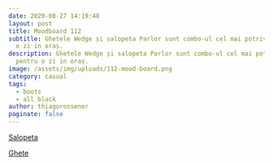 ```yaml
---
date: 2020-08-27 14:19:48
layout: post
title: Moodboard 112
subtitle: Ghetele Wedge și salopeta Parlor sunt combo-ul cel mai potrivit pentru
  o zi in oraș.
description: Ghetele Wedge și salopeta Parlor sunt combo-ul cel mai potrivit
  pentru o zi in oraș.
image: /assets/img/uploads/112-mood-board.png
category: casual
tags:
  - boots
  - all black
author: thiagorossener
paginate: false
---
```

[Salopeta](http://bit.do/fHQwe)

[Ghete](http://bit.do/fHQwh)